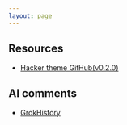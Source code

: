 ```yaml
---
layout: page
---
```

## Resources
- [Hacker theme GitHub(v0.2.0)](https://github.com/pages-themes/hacker/tree/v0.2.0)

## AI comments
- [GrokHistory](gnosis/ai_chat/GrokHistory.md)